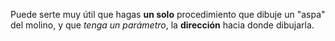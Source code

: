 Puede serte muy útil que hagas **un solo** procedimiento que dibuje un "aspa" del molino, y que _tenga un parámetro_, la **dirección** hacia donde dibujarla. 